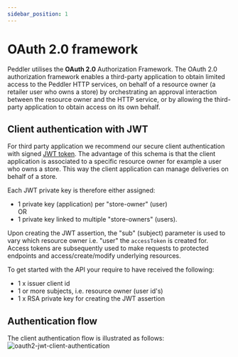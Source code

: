 ```yaml
---
sidebar_position: 1
---
```


# OAuth 2.0 framework
Peddler utilises the **OAuth 2.0** Authorization Framework. The OAuth 2.0 authorization framework enables a third-party application to obtain limited access to the Peddler HTTP services,
on behalf of a resource owner (a retailer user who owns a store) by orchestrating an approval interaction between the resource owner and the HTTP service,
or by allowing the third-party application to obtain access on its own behalf.

## Client authentication with JWT
For third party application we recommend our secure client authentication with signed [JWT token](https://en.wikipedia.org/wiki/JSON_Web_Token).
The advantage of this schema is that the client application is associated to a specific resource owner for example a user who owns a store. 
This way the client application can manage deliveries on behalf of a store. 

Each JWT private key is therefore either assigned:
- 1 private key (application) per "store-owner" (user)  
    OR
- 1 private key linked to multiple "store-owners" (users). 

Upon creating the JWT assertion, the "sub" (subject) parameter is used to vary which resource owner i.e. "user" the `accessToken` is created for.
Access tokens are subsequently used to make requests to protected endpoints and access/create/modify underlying resources.

To get started with the API your require to have received the following:
 - 1 x issuer client id
 - 1 or more subjects, i.e. resource owner (user id's)
 - 1 x RSA private key for creating the JWT assertion

## Authentication flow

The client authentication flow is illustrated as follows:
![oauth2-jwt-client-authentication](/img/oauth2-jwt-authorization-grant.png)
